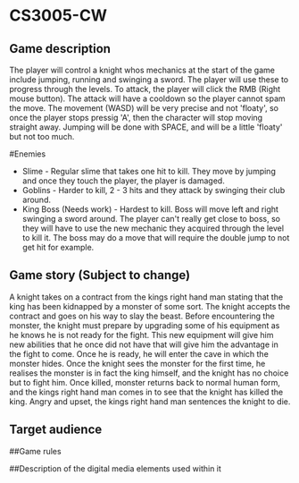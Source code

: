 # CS3005-CW

## Game description
The player will control a knight whos mechanics at the start of the game include jumping, running and swinging a sword. The player will use these to progress through the levels. To attack, the player will click the RMB (Right mouse button). The attack will have a cooldown so the player cannot spam the move. The movement (WASD) will be very precise and not 'floaty', so once the player stops pressig 'A', then the character will stop moving straight away. Jumping will be done with SPACE, and will be a little 'floaty' but not too much. 

#Enemies 
* Slime - Regular slime that takes one hit to kill. They move by jumping and once they touch the player, the player is damaged. 
* Goblins - Harder to kill, 2 - 3 hits and they attack by swinging their club around. 
* King Boss (Needs work) - Hardest to kill. Boss will move left and right swinging a sword around. The player can't really get close to boss, so they will have to use the new mechanic they acquired through the level to kill it. The boss may do a move that will require the double jump to not get hit for example. 

## Game story (Subject to change)
A knight takes on a contract from the kings right hand man stating that the king has been kidnapped by a monster of some sort. The knight accepts the contract and goes on his way to slay the beast. Before encountering the monster, the knight must prepare by upgrading some of his equipment as he knows he is not ready for the fight. This new equipment will give him new abilities that he once did not have that will give him the advantage in the fight to come. Once he is ready, he will enter the cave in which the monster hides. Once the knight sees the monster for the first time, he realises the monster is in fact the king himself, and the knight has no choice but to fight him. Once killed, monster returns back to normal human form, and the kings right hand man comes in to see that the knight has killed the king. Angry and upset, the kings right hand man sentences the knight to die. 

## Target audience

##Game rules

##Description of the digital media elements used within it
